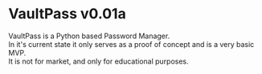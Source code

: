 # VaultPass v0.01a
VaultPass is a Python based Password Manager.  
In it's current state it only serves as a proof of concept and is a very basic MVP.  
It is not for market, and only for educational purposes.
